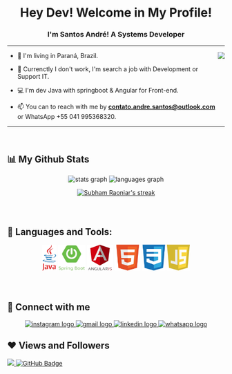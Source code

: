   <h1 align="center">Hey Dev! Welcome in My Profile! </h1>
  <h3 align="center"> I'm Santos André! A Systems Developer </h3>
<hr>
  <img align="right" height="150"  src="https://www.fabiosilvalima.net/wp-content/uploads/2017/04/fabiosilvalima-notfound.gif"  />
 
  - 📍 I'm living in Paraná, Brazil. 
  
  - 💼 Currenctly I don't work, I'm search a job with Development or Support IT.
  
  - 💻 I'm dev Java with springboot & Angular for Front-end.
  
  - 📫 You can to reach with me by **contato.andre.santos@outlook.com** or WhatsApp +55 041 995368320.
<hr>  
  <br clear="both">
  
  ##  📊 My Github Stats
  
  <div align="center">
    <img src="https://github-readme-stats.vercel.app/api?hide_title=false&hide_rank=false&show_icons=true&include_all_commits=false&count_private=true&disable_animations=false&theme=algolia&locale=en&hide_border=false&username=andrefeh" height="150" alt="stats graph"  />
    <img src="https://github-readme-stats.vercel.app/api/top-langs?locale=en&hide_title=false&layout=compact&card_width=320&langs_count=10&theme=algolia&hide_border=false&username=andrefeh" height="150" alt="languages graph"  />
  </div>
  
  <p align="center">
      <a href="https://github.com/andrefeh/github-readme-streak-stats">
          <img title="🔥 Get streak stats for your profile at git.io/streak-stats" alt="Subham Raoniar's streak" src="https://github-readme-streak-stats.herokuapp.com/?user=andrefeh&theme=black-ice&hide_border=false&stroke=0000&background=060A0CD0"/>
      </a>
  </p>
  
  ###
  
  <br clear="both">
  
  ##  🚀 Languages and Tools:

<div align="center">
    <img src="img/JAVA.png" alt="Java" height="60px">
  <img src="img/SPRINGBOOT.png" alt="Spring Boot" height="60px" >
  <img src="img/ANGULAR.png" alt="Angular JS" height="60px">
  <img src="img/HTML.png" alt="HTML" height="60px">
  <img src="img/CSS.png" alt="CSS" height="60px">
  <img src="img/JS.png" alt="JavaScript" height="60px">
</div>

###
  
  <br clear="both">
  
  
  ## 📲 Connect with me 
  
  <div align="center">
    <a href="https://www.instagram.com/andrefeh.22/" target="_blank">
      <img src="https://img.shields.io/static/v1?message=Instagram&logo=instagram&label=&color=E4405F&logoColor=white&labelColor=&style=for-the-badge" height="35" alt="instagram logo"  />
    <a href="mailto:contato.andre.santos@outlook.com" target="_blank">
      <img src="https://img.shields.io/static/v1?message=Gmail&logo=gmail&label=&color=D14836&logoColor=white&labelColor=&style=for-the-badge" height="35" alt="gmail logo"  />
    <a href="https://www.linkedin.com/in/andre-felipe-santos07" target="_blank">
      <img src="https://img.shields.io/static/v1?message=LinkedIn&logo=linkedin&label=&color=0077B5&logoColor=white&labelColor=&style=for-the-badge" height="35" alt="linkedin logo"  />
    </a>
    <a href="https://api.whatsapp.com/send?phone=5541995368320&text=Ol%C3%A1%2C%20Vi%20o%20seu%20GitHub..." target="_blank">
      <img src="https://img.shields.io/static/v1?message=Whatsapp&logo=whatsapp&label=&color=25D366&logoColor=white&labelColor=&style=for-the-badge" height="35" alt="whatsapp logo"  />
    </a>
  </div>
  
  ###
  
  ## ❤ Views and Followers
  <a href="https://github.com/AndreFeh/github-profile-views-counter" target="_blank">
      <img src="https://komarev.com/ghpvc/?username=andrefeh" >
  </a>
  <a  href="https://github.com/andrefeh?tab=followers"><img src="https://img.shields.io/github/followers/andrefeh?label=Followers&style=social" alt="GitHub Badge"></a>
